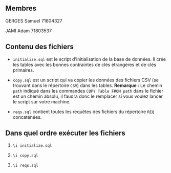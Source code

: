 Membres
-------

GERGES Samuel 71804327

JAMI Adam 71803537

Contenu des fichiers
--------------------

* `initialize.sql` est le script d'initialisation de la base de données. Il crée les tables avec les bonnes contraintes de clés étrangères et de clés primaires.

* `copy.sql` est un script qui va copier les données des fichiers CSV (se trouvant dans le répertoire `CSV`) dans les tables.
**Remarque :** Le chemin `path` indiqué dans les commandes `COPY Table FROM path` dans le fichier est un chemin absolu, il faudra donc le remplacer si vous voulez lancer le script sur votre machine.

* `reqs.sql` contient toutes les requêtes des fichiers du répertoire `REQ` concaténées.

Dans quel ordre exécuter les fichiers
-------------------------------------

1. `\i initialize.sql`

2. `\i copy.sql`

3. `\i reqs.sql`

